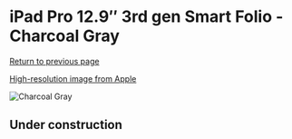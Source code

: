 # iPad Pro 12.9″ 3rd gen Smart Folio - Charcoal Gray

[Return to previous page](/ipad_pro2)

[High-resolution image from Apple](https://store.storeimages.cdn-apple.com/8756/as-images.apple.com/is/MRXD2?wid=4500&hei=4500&fmt=png)

<div style="width: 512px"><img src="/almost_uncompressed/MRXD2.webp" alt="Charcoal Gray"></div>

## Under construction
